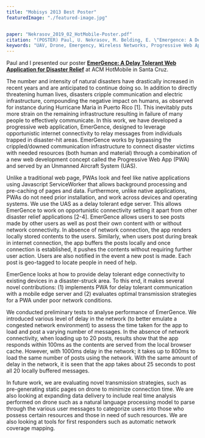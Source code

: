 ```yaml
---
title: "Mobisys 2013 Best Poster"
featuredImage: "./featured-image.jpg"


paper: "Nekrasov_2019_02_HotMobile-Poster.pdf"
citation: "(POSTER) Paul, U. Nekrasov, M. Belding, E. \"Emergence: A Delay Tolerant Web Application for Disaster Relief.\" HotMobile. 2019."
keywords: "UAV, Drone, Emergency, Wireless Networks, Progressive Web App"
---
```


Paul and I presented our poster **[EmerGence: A Delay Tolerant Web Application for Disaster Relief](/papers/Nekrasov_2019_02_HotMobile-Poster.pdf)** at ACM HotMobile in Santa Cruz.

The number and intensity of natural disasters have drastically increased in recent years and are anticipated to continue doing so. In addition to directly threatening human lives, disasters cripple communication and electric infrastructure, compounding the negative impact on humans, as observed for instance during Hurricane Maria in Puerto Rico [1]. This inevitably puts more strain on the remaining infrastructure resulting in failure of many people to effectively communicate. In this work, we have developed a progressive web application, EmerGence, designed to leverage opportunistic internet connectivity to relay messages from individuals trapped in disaster-hit areas. EmerGence works by bypassing the crippled/downed communication infrastructure to connect disaster victims with needed resources (both human and material) through a combination of a new web development concept called the Progressive Web App (PWA) and served by an Unmanned Aircraft System (UAS).


Unlike a traditional web page, PWAs look and feel like native applications using Javascript ServiceWorker that allows background processing and pre-caching of pages and data. Furthermore, unlike native applications, PWAs do not need prior installation, and work across devices and operating systems. We use the UAS as a delay tolerant edge server. This allows EmerGence to work on opportunistic connectivity setting it apart from other disaster relief applications [2-4].  EmerGence allows users to see posts made by other users as well as post their own content with or without network connectivity. In absence of network connection, the app renders locally stored contents to the users. Similarly, when users post during break in internet connection, the app buffers the posts locally and once connection is established, it pushes the contents without requiring further user action. Users are also notified in the event a new post is made. Each post is geo-tagged to locate people in need of help.  

EmerGence looks at how to provide delay tolerant edge connectivity to existing devices in a disaster-struck area.  To this end, it makes several novel contributions: (1) implements PWA for delay tolerant communication with a mobile edge server and (2) evaluates optimal transmission strategies for a PWA under poor network conditions.

We conducted preliminary tests to analyse performance of EmerGence. We introduced various level of delay in the network (to better emulate a congested network environment) to assess the time taken for the app to load and post a varying number of messages. In the absence of network connectivity, when loading up to 20 posts, results show that the app responds within 100ms as the contents are served from the local browser cache. However, with 1000ms delay in the network; it takes up to 800ms to load the same number of posts using the network. With the same amount of delay in the network, it is seen that the app takes about 25 seconds to post all 20 locally buffered messages.

In future work, we are evaluating novel transmission strategies, such as pre-generating static pages on drone to minimize connection time. We are also looking at expanding data delivery to include real time analysis performed on drone such as a natural language processing model to parse through the various user messages to categorize users into those who possess certain resources and those in need of such resources. We are also looking at tools for first responders such as automatic network coverage mapping.
